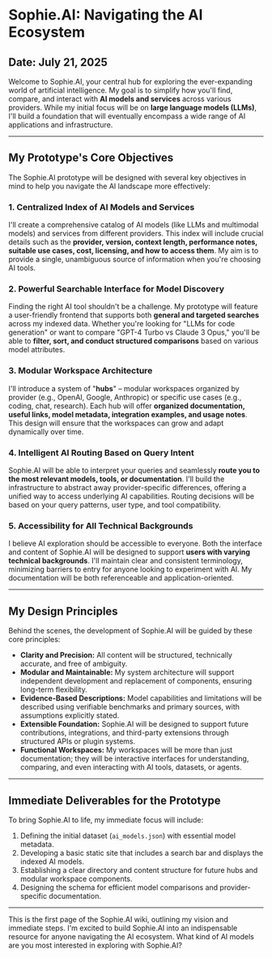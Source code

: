 # Sophie.AI: Navigating the AI Ecosystem

## Date: July 21, 2025

Welcome to Sophie.AI, your central hub for exploring the ever-expanding world of artificial intelligence. My goal is to simplify how you'll find, compare, and interact with **AI models and services** across various providers. While my initial focus will be on **large language models (LLMs)**, I'll build a foundation that will eventually encompass a wide range of AI applications and infrastructure.

---

## My Prototype's Core Objectives

The Sophie.AI prototype will be designed with several key objectives in mind to help you navigate the AI landscape more effectively:

### 1. Centralized Index of AI Models and Services

I'll create a comprehensive catalog of AI models (like LLMs and multimodal models) and services from different providers. This index will include crucial details such as the **provider, version, context length, performance notes, suitable use cases, cost, licensing, and how to access them**. My aim is to provide a single, unambiguous source of information when you're choosing AI tools.

### 2. Powerful Searchable Interface for Model Discovery

Finding the right AI tool shouldn't be a challenge. My prototype will feature a user-friendly frontend that supports both **general and targeted searches** across my indexed data. Whether you're looking for "LLMs for code generation" or want to compare "GPT-4 Turbo vs Claude 3 Opus," you'll be able to **filter, sort, and conduct structured comparisons** based on various model attributes.

### 3. Modular Workspace Architecture

I'll introduce a system of "**hubs**" – modular workspaces organized by provider (e.g., OpenAI, Google, Anthropic) or specific use cases (e.g., coding, chat, research). Each hub will offer **organized documentation, useful links, model metadata, integration examples, and usage notes**. This design will ensure that the workspaces can grow and adapt dynamically over time.

### 4. Intelligent AI Routing Based on Query Intent

Sophie.AI will be able to interpret your queries and seamlessly **route you to the most relevant models, tools, or documentation**. I'll build the infrastructure to abstract away provider-specific differences, offering a unified way to access underlying AI capabilities. Routing decisions will be based on your query patterns, user type, and tool compatibility.

### 5. Accessibility for All Technical Backgrounds

I believe AI exploration should be accessible to everyone. Both the interface and content of Sophie.AI will be designed to support **users with varying technical backgrounds**. I'll maintain clear and consistent terminology, minimizing barriers to entry for anyone looking to experiment with AI. My documentation will be both referenceable and application-oriented.

---

## My Design Principles

Behind the scenes, the development of Sophie.AI will be guided by these core principles:

* **Clarity and Precision:** All content will be structured, technically accurate, and free of ambiguity.
* **Modular and Maintainable:** My system architecture will support independent development and replacement of components, ensuring long-term flexibility.
* **Evidence-Based Descriptions:** Model capabilities and limitations will be described using verifiable benchmarks and primary sources, with assumptions explicitly stated.
* **Extensible Foundation:** Sophie.AI will be designed to support future contributions, integrations, and third-party extensions through structured APIs or plugin systems.
* **Functional Workspaces:** My workspaces will be more than just documentation; they will be interactive interfaces for understanding, comparing, and even interacting with AI tools, datasets, or agents.

---

## Immediate Deliverables for the Prototype

To bring Sophie.AI to life, my immediate focus will include:

1.  Defining the initial dataset (`ai_models.json`) with essential model metadata.
2.  Developing a basic static site that includes a search bar and displays the indexed AI models.
3.  Establishing a clear directory and content structure for future hubs and modular workspace components.
4.  Designing the schema for efficient model comparisons and provider-specific documentation.

---

This is the first page of the Sophie.AI wiki, outlining my vision and immediate steps. I'm excited to build Sophie.AI into an indispensable resource for anyone navigating the AI ecosystem. What kind of AI models are you most interested in exploring with Sophie.AI?
